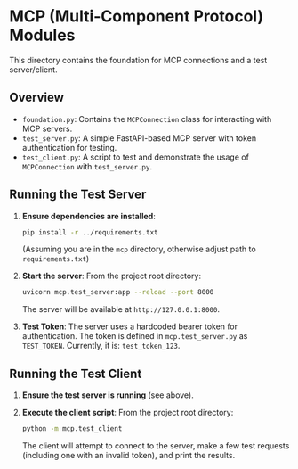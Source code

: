 # MCP (Multi-Component Protocol) Modules

This directory contains the foundation for MCP connections and a test server/client.

## Overview
- `foundation.py`: Contains the `MCPConnection` class for interacting with MCP servers.
- `test_server.py`: A simple FastAPI-based MCP server with token authentication for testing.
- `test_client.py`: A script to test and demonstrate the usage of `MCPConnection` with `test_server.py`.

## Running the Test Server

1.  **Ensure dependencies are installed**:
    ```bash
    pip install -r ../requirements.txt 
    ```
    (Assuming you are in the `mcp` directory, otherwise adjust path to `requirements.txt`)

2.  **Start the server**:
    From the project root directory:
    ```bash
    uvicorn mcp.test_server:app --reload --port 8000
    ```
    The server will be available at `http://127.0.0.1:8000`.

3.  **Test Token**:
    The server uses a hardcoded bearer token for authentication. The token is defined in `mcp.test_server.py` as `TEST_TOKEN`.
    Currently, it is: `test_token_123`.

## Running the Test Client

1.  **Ensure the test server is running** (see above).

2.  **Execute the client script**:
    From the project root directory:
    ```bash
    python -m mcp.test_client
    ```
    The client will attempt to connect to the server, make a few test requests (including one with an invalid token), and print the results.
